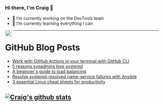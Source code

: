 ### Hi there, I'm Craig 👋

<!--
**CraigTeelFugro/CraigTeelFugro** is a ✨ _special_ ✨ repository because its `README.md` (this file) appears on your GitHub profile.

Here are some ideas to get you started:
-->

- 🔭 I’m currently working on the DevTools team
- 🌱 I’m currently learning everything I can

[<img align="left" alt="Craig Teel | LinkedIn" width="22px" src="https://cdn.jsdelivr.net/npm/simple-icons@v3/icons/linkedin.svg" />][linkedin]

---

# GitHub Blog Posts

<!-- BLOG-POST-LIST:START -->
- [Work with GitHub Actions in your terminal with GitHub CLI](https://github.blog/2021-04-15-work-with-github-actions-in-your-terminal-with-github-cli/)
- [5 reasons sysadmins love systemd](https://opensource.com/article/21/4/sysadmins-love-systemd)
- [A beginner&#039;s guide to load balancing](https://opensource.com/article/21/4/load-balancing)
- [Resolve systemd-resolved name-service failures with Ansible](https://opensource.com/article/21/4/systemd-resolved)
- [3 essential Linux cheat sheets for productivity](https://opensource.com/article/21/4/linux-cheat-sheets)
<!-- BLOG-POST-LIST:END -->

## [![Craig's github stats](https://github-readme-stats.vercel.app/api?username=craigteelfugro)](https://github.com/anuraghazra/github-readme-stats)


[linkedin]: https://linkedin.com/in/craig-teel-b8786771
